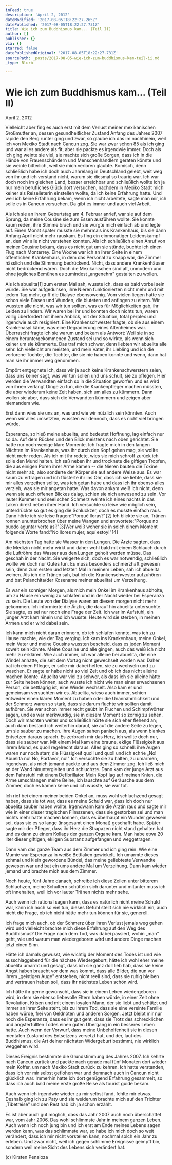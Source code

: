 ```yaml
---
inFeed: true
description: 'April 2, 2012'
dateModified: '2017-08-05T18:22:27.265Z'
datePublished: '2017-08-05T18:22:27.731Z'
title: Wie ich zum Buddhismus kam... (Teil II)
author: []
publisher: {}
via: {}
starred: false
datePublishedOriginal: '2017-08-05T18:22:27.731Z'
sourcePath: _posts/2017-08-05-wie-ich-zum-buddhismus-kam-teil-ii.md
_type: Blurb

---
```

# **Wie ich zum Buddhismus kam... (Teil II)**

April 2, 2012

Vielleicht aber fing es auch erst mit dem Verlust meiner mexikanischen Großmutter an, dessen gesundheitlicher Zustand Anfang des Jahres 2007 rapide den Berg runter ging und zwar, so glaube ich das im nachhinein, weil ich von Mexiko Stadt nach Cancun zog. Sie war zwar schon 85 als ich ging und war alles andere als fit, aber sie packte es irgendwie immer. Doch als ich ging weinte sie viel, sie machte sich große Sorgen, dass ich in die Hände von Frauenschändern und Menschenhändlern geraten könnte und sie weinte bitterlich, weil sie mich verloren glaubte. Komisch, denn schließlich habe ich doch auch Jahrelang in Deutschland gelebt, weit weg von ihr und ich verstand nicht, warum sie diesmal so traurig war. Ich war doch noch im gleichen Land, besser erreichbar und schließlich wollte ich ja nur mein berufliches Glück dort versuchen, nachdem in Mexiko Stadt mich keiner als Reiselieterin einstellen wollte, da ich keine Erfahrung hatte. Und weil ich keine Erfahrung bekam, wenn ich nicht arbeitete, sagte man mir, ich solle es in Cancun versuchen. Da gibt es immer und auch viel Arbeit.

Als ich sie an ihrem Geburtstag am 4\. Februar anrief, war sie auf dem Sprung, da meine Cousine sie zum Essen ausführen wollte. Sie konnte kaum reden, ihre Stimme brach und sie würgte mich einfach ab und legte auf. Einen Monat später musste sie mehrmals ins Krankenhaus, bis sie dann Anfang April nicht mehr rauskam. Es fing ein einmonatiger Leidenskampf an, den wir alle nicht verstehen konnten. Als ich schließlich einen Anruf von meiner Cousine bekam, dass es nicht gut um sie stünde, buchte ich einen Flug nach Monterrey. Eine Woche war ich an ihrer Seite in einem öffentlichen Krankenhaus, in dem das Personal zu knapp war, die Zimmer hässlich und die Stimmung bedrückend. Nicht, dass andere Krankenhäuser nicht bedrückend wären. Doch die Mexikanischen sind alt, unmodern und ohne jegliches Bemühen es zumindest „angenehm" gestalten zu wollen.

Als ich abuelita\[1\] zum ersten Mal sah, wusste ich, dass es bald vorbei sein würde. Sie war aufgedunsen, ihre Nieren funktionierten nicht mehr und mit jedem Tag mehr, griff die Dialyse ebensowenig. Vom vielen liegen hatte sie schon viele Blasen und Wunden, die bluteten und anfingen zu eitern. Wir wussten alle nicht, was wir tun sollten, was es für Möglichkeiten gab, ihr Leiden zu lindern. Wir waren bei ihr und konnten doch nichts tun, waren völlig überfordert mit ihrem Anblick, mit der Situation, total perplex und irgendwie auch resigniert. Eine Krankenschwester fragte, ob sie aus einem Krankenasyl käme, was eine Degradierung eines Altenheimes war. Überrascht fragte ich sie warum und bekam als Antwort: Weil sie in so einem heruntergekommenen Zustand sei und so wirkte, als wenn sich keiner um sie kümmerte. Das traf mich schwer, denn liebten wir abuelita alle sehr. Ich vielleicht am meisten, und mein Vater, ihr Liebling und ich die verlorene Tochter, die Tochter, die sie nie haben konnte und wenn, dann hat man sie ihr immer weg genommen.

Empört entgegnete ich, dass wir ja auch keine Krankenschwerstern seien, dass uns keiner sagt, was wir tun sollen und uns schult, sie zu pflegen. Hier werden die Verwandten einfach so in die Situation geworfen und es wird von ihnen verlangt Dinge zu tun, die die Krankenpfleger machen müssten, die aber wiederum keine Zeit haben, sich um alles zu kümmern. Dann wollen sie aber, dass sich die Verwandten kümmern und zeigen aber niemandem wie.

Erst dann wies sie uns an, was und wie wir nützlich sein könnten. Auch wenn wir alles umsetzten, wussten wir dennoch, dass es nicht viel bringen würde.

Esperanza, so hieß meine abuelita, und bedeutet Hoffnung, lag einfach nur so da. Auf dem Rücken und den Blick meistens nach oben gerichtet. Sie hatte nur noch wenige klare Momente. Ich fragte mich in den langen Nächten im Krankenhaus, was ihr durch den Kopf gehen mag, sie wollte nicht mehr reden. Als ich mit ihr redete, wies sie mich schroff zurück ich solle den Mund halten. Ich saß neben ihr und trocknete die giftigen Tropfen, die aus einigen Poren ihrer Arme kamen -- die Nieren bauten die Toxine nicht mehr ab, also sonderte der Körper sie auf andere Weise aus. Es war kaum zu ertragen und ich flüsterte ihr ins Ohr, dass ich sie liebte, dass sie mir alles verzeihen sollte, was ich getan habe und dass ich ihr ebenso alles verzieh, was sie mir angetan hatte. Was davon ankam weiß ich nicht, denn wenn sie auch offenen Blickes dalag, schien sie nich anwesend zu sein. Vor lauter Kummer und seelischen Schmerz weinte ich eines nachts in das Laken direkt neben ihrer Hand. Ich versuchte so leise wie möglich sein, unterdrückte so gut es ging die Schluckzer, doch es musste einfach raus. Dann hörte ich sie leise fragen:"Porqué lloras?"\[2\] Ich blickte sie an, Tränen ronnen ununterbrochen über meine Wangen und antwortete:"Porque no puedo aguntar verte así!"\[3\]Wer weiß woher sie in solch einem Moment folgende Worte fand:"No llores mujer, aquí estoy!"\[4\]

Am nächsten Tag hatte sie Wasser in den Lungen. Die Ärzte sagten, dass die Medizin nicht mehr wirkt und daher wohl bald mit einem Schlauch durch die Luftröhre das Wasser aus den Lungen geholt werden müsse. Das geschah in der Nacht. Sie weigerte sich, doch es war notwendig, schließlich wollte wir doch nur Gutes tun. Es muss besonders schmerzhaft gewesen sein, denn zum ersten und letzten Mal in meinem Leben, sah ich abuelita weinen. Als ich die Tränen sah, bat ich die Krankenschwester aufzuhören und bat Pelanchita(der Kosename meiner abuelita) um Verzeihung.

Es war ein sonniger Morgen, als mich mein Onkel im Krankenhaus abholte, um zu Hause ein wenig zu schlafen und in der Nacht wieder bei Esperanza zu sein. Die Leute von der Dialyse waren an diesem morgen nicht mehr gekommen. Ich informierte die Ärztin, die darauf hin abuelita untersuchte. Sie sagte, es sei nur noch eine Frage der Zeit. Ich war im Aufstuhl, ein junger Arzt kam hinein und ich wusste: Heute wird sie sterben, in meinen Armen und er wird dabei sein.

Ich kann mich nicht daran erinnern, ob ich schlafen konnte, was ich zu Hause machte, wie der Tag verging. Ich kam ins Krankenhaus, meine Onkel, mein Vater und meine Cousins wussten bescheid, dass es jeden  Moment soweit sein könnte. Meine Cousine und alle gingen, auch das weiß ich nicht mehr zu erklären. Wie auch immer, ich war alleine bei abuelita, die eine Windel anhatte, die seit dem Vortag nicht gewechselt worden war. Daher bat ich einen Pfleger, er solle mir dabei helfen, sie zu wechseln und zu waschen. Er sagte er habe nicht so viel Zeit und ob ich das nicht alleine machen könnte. Abuelita war viel zu schwer, als dass ich sie alleine hätte zur Seite heben können, auch wusste ich nicht wie man einer erwachsenen Person, die bettlägrig ist, eine Windel wechselt. Also kam er und gemeinsam versuchten wir es. Abuelita, wieso auch immer, schien entweder einen klaren Moment zu haben oder die Unannähmlichkeit und der Schmerz waren so stark, dass sie darum fluchte wir sollten damit aufhören. Sie war schon immer recht geübt im Fluchen und Schimpfwörter sagen, und es war merkwürdig, sie in diesem Moment so zornig zu sehen. Doch wir machten weiter und schließlich hörte sie sich eher flehend an; auch dann bestand ich weiterhin darauf, sie auf die andere Seite zu legen, um sie sauber zu machen. Ihre Augen sahen panisch aus, als wenn blankes Entsetzen daraus sprach. Es zerbrach mir das Herz, ich wollte doch nur, dass sie sauber war. Mit einem Mal kam eine braune, eklige Flüssigkeit aus ihrem Mund, es quoll regelrecht daraus. Alles ging so schnell: ihre Augen waren nur noch starr, die Flüssigkeit quoll und quoll und ich schrie „No! Abuelita no! No, Porfavor, no!" Ich versuchte sie zu  halten, zu umarmen, irgendwas, als mich jemand packte und aus dem Zimmer zog. Ich ließ mich an der Wand hinuntergleiten und schluchzte. Dann kam der junge Arzt aus dem Fahrstuhl mit einem Defibrillator. Mein Kopf lag auf meinen Knien, die Arme umschlangen meine Beine, ich lauschte auf Geräusche aus dem Zimmer, doch es kamen keine und ich wusste, sie war tot.

Ich rief bei einem meiner beiden Onkel an, muss wohl schluchzend gesagt haben, dass sie tot war, dass es meine Schuld war, dass ich doch nur abuelita sauber haben wollte. Irgendwann kam die Ärztin raus und sagte mir wie in einer dieser tragischen Filmszenen, dass sie gestorben sei und man nichts mehr hatte machen können, dass es überhaupt ein Wunder gewesein sei, dass sie es so lange (insgesamt einen Monat) geschafft habe. Später sagte mir der Pfleger, dass ihr Herz die Strapazen nicht stand gehalten hat und es dann zu einem Kollaps der ganzen Organe kam. Man habe etwa 20 liter dieser giftigen, ekligen Substanz aufgefangen und weggetragen.

Dann kam das ganze Team aus dem Zimmer und ich ging rein. Wie eine Mumie war Esperanza in weiße Bettlaken gewickelt. Ich umarmte dieses schmal und klein gewordene Bündel, das meine geliebteste Verwandte gewesen war und bat ein ums andere Mal um Verzeihung. Dann kam wieder jemand und brachte mich aus dem Zimmer.

Noch heute, fünf Jahre danach,  schreibe ich diese Zeilen unter bitterem Schluchzen, meine Schultern schütteln sich darunter und mitunter muss ich oft innehalten, weil ich vor lauter Tränen nichts mehr sehe.

Auch wenn ich rational sagen kann, dass es natürlich nicht meine Schuld war, kann ich noch so viel tun, dieses Gefühl stellt sich nie wirklich ein, auch nicht die Frage, ob ich nicht hätte mehr tun können für sie, generell.

Ich frage mich auch, ob der Schmerz über ihren Verlust jemals weg gehen wird und vielleicht brachte mich diese Erfahrung auf den Weg des Buddhismus? Die Frage nach dem Tod, was dabei passiert, wohin „man" geht, wie und warum man wiedergeboren wird und andere Dinge machen jetzt einen Sinn.

Hätte ich damals gewusst, wie wichtig der Moment des Todes ist und wie ausschlaggebend für die nächste Wiedergeburt, hätte ich wohl eher meine abuelita umarmt und gesagt, dass ich sie ganz doll lieb hab, dass sie keine Angst haben braucht vor dem was kommt, dass alle Bilder, die nun vor ihrem „geistigen Auge" entstehen, nicht reell sind, dass sie ruhig bleiben und vertrauen haben soll, dass ihr nächstes Leben schön wird.

Ich hätte ihr gerne gewünscht, dass sie in einem Leben wiedergeboren wird, in dem sie ebenso liebevolle Eltern haben würde, in einer Zeit ohne Revolution, Krisen und mit einem loyalen Mann, der sie liebt und schätzt und immer an ihrer Seite steht, bis zu ihrem Tod, dass sie eine vereinte Familie haben würde, frei von Geldnöten und anderen Sorgen. Jetzt bleibt mir nur noch die Esperanza, dass es ihr gut geht, dass sie Trotz des schrecklichen und angsterfüllten Todes einen guten Übergang in ein besseres Leben hatte. Auch wenn der Vorwurf, dass meine Unbeholfenheit sie in diesen mentalen Zustand des Entsetzens versetzt hat, und der, laut des Buddhismus, die Art deiner nächsten Widergeburt bestimmt, nie wirklich weggehen wird.

Dieses Ereignis bestimmte die Grundstimmung des Jahres 2007\. Ich kehrte nach Cancun zurück und packte nach gerade mal fünf Monaten dort wieder mein Koffer, um nach Mexiko Stadt zurück zu kehren. Ich hatte verstanden, dass ich vor mir selbst geflohen war und demnach auch in Cancun nicht glücklich war. Immerhin hatte ich dort genügend Erfahrung gesammelt, so dass ich auch bald meine erste große Reise als tourist guide bekam.

Auch wenn ich irgendwie wieder zu mir selbst fand, fehlte mir etwas. Deshalb ging ich zu Paty und sie weiderum brachte mich auf den Trichter „Tibetreise" und den Rest hab ich ja schon erzählt.

Es ist aber auch gut möglich, dass das Jahr 2007 auch noch überschattet war, vom Jahr 2006\. Das wohl schlimmste Jahr in meinem ganzen Leben. Auch wenn ich noch jung bin und ich erst am Ende meines Lebens sagen werden kann, was das schlimmste war, so habe ich mich doch so weit verändert, dass ich mir nicht vorstellen kann, nochmal solch ein Jahr zu erleben. Und zwar nicht, weil ich gegen schlimme Ereignisse geimpft bin, sondern weil meine Sicht des Lebens sich verändert hat.

(c) Kirsten Penaloza